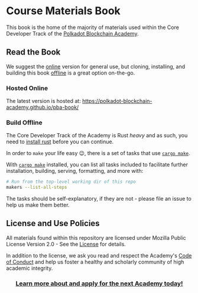 # Course Materials Book

This book is the home of the majority of materials used within the Core Developer Track of the [Polkadot Blockchain Academy](https://dot.li/pba-github).

## Read the Book

We suggest the [online](#hosted-online) version for general use, but cloning, installing, and building this book [offline](#build-offline) is a great option on-the-go.

### Hosted Online

The latest version is hosted at: <a target="_blank" href="https://polkadot-blockchain-academy.github.io/pba-book/">https://polkadot-blockchain-academy.github.io/pba-book/</a>

### Build Offline

The Core Developer Track of the Academy is Rust _heavy_ and as such, you need to [install rust](https://www.rust-lang.org/tools/install) before you can continue.

In order to `make` your life easy 😉, there is a set of tasks that use [`cargo make`](https://sagiegurari.github.io/cargo-make/#overview).

With [`cargo make`](https://sagiegurari.github.io/cargo-make/#installation) installed, you can list all tasks included to facilitate further installation, building, serving, formatting, and more with:

```sh
# Run from the top-level working dir of this repo
makers --list-all-steps
```

The tasks should be self-explanatory, if they are not - please file an issue to help us make them better.

## License and Use Policies

All materials found within this repository are licensed under Mozilla Public License Version 2.0 - See the [License](./LICENSE.md) for details.

In addition to the license, we ask you read and respect the Academy's [Code of Conduct](./CODE-OF-CONDUCT.md) and help us foster a healthy and scholarly community of high academic integrity.

<h3 align="center"><a href="https://dot.li/pba-github">Learn more about and apply for the next Academy today!</a></h3>
